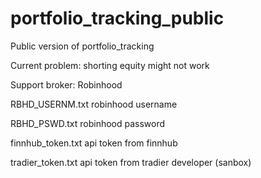 # portfolio_tracking_public

Public version of portfolio_tracking

Current problem: shorting equity might not work 

Support broker: Robinhood

RBHD_USERNM.txt     robinhood username

RBHD_PSWD.txt       robinhood password

finnhub_token.txt   api token from finnhub

tradier_token.txt   api token from tradier developer (sanbox)
